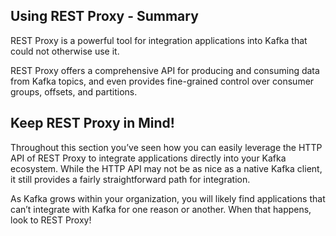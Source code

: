 ## Using REST Proxy - Summary
REST Proxy is a powerful tool for integration applications into Kafka that could not otherwise use it.

REST Proxy offers a comprehensive API for producing and consuming data from Kafka topics, and even provides fine-grained control over consumer groups, offsets, and partitions.

## Keep REST Proxy in Mind!
Throughout this section you’ve seen how you can easily leverage the HTTP API of REST Proxy to integrate applications directly into your Kafka ecosystem. While the HTTP API may not be as nice as a native Kafka client, it still provides a fairly straightforward path for integration.

As Kafka grows within your organization, you will likely find applications that can’t integrate with Kafka for one reason or another. When that happens, look to REST Proxy!